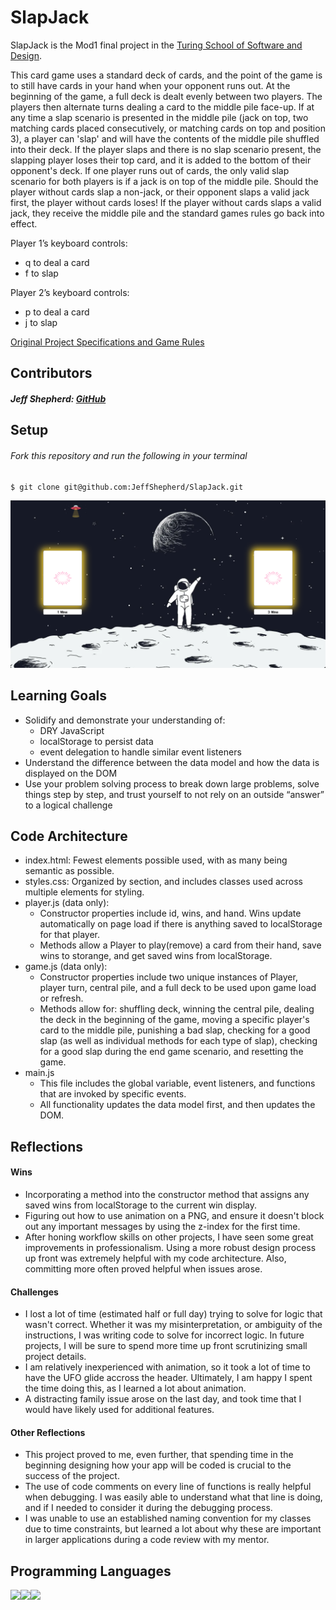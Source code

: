 # **SlapJack**

SlapJack is the Mod1 final project in the [Turing School of Software and Design](https://turing.io/).

This card game uses a standard deck of cards, and the point of the game is to still have cards in your hand when your opponent runs out. At the beginning of the game, a full deck is dealt evenly between two players. The players then alternate turns dealing a card to the middle pile face-up. If at any time a slap scenario is presented in the middle pile (jack on top, two matching cards placed consecutively, or matching cards on top and position 3), a player can 'slap' and will have the contents of the middle pile shuffled into their deck. If the player slaps and there is no slap scenario present, the slapping player loses their top card, and it is added to the bottom of their opponent's deck. If one player runs out of cards, the only valid slap scenario for both players is if a jack is on top of the middle pile. Should the player without cards slap a non-jack, or their opponent slaps a valid jack first, the player without cards loses! If the player without cards slaps a valid jack, they receive the middle pile and the standard games rules go back into effect.

Player 1’s keyboard controls:

 - q to deal a card
  - f to slap

Player 2’s keyboard controls:
- p to deal a card
- j to slap

[Original Project Specifications and Game Rules](https://frontend.turing.io/projects/module-1/slapjack.html)




## Contributors
##### Jeff Shepherd: [GitHub](https://github.com/JeffShepherd)

## Setup
###### *Fork this repository and run the following in your terminal*
```
$ git clone git@github.com:JeffShepherd/SlapJack.git
```


![screenshot](./assets/screenshot.png)


## Learning Goals
  - Solidify and demonstrate your understanding of:
    - DRY JavaScript
    - localStorage to persist data
    - event delegation to handle similar event listeners
  - Understand the difference between the data model and how the data is displayed on the DOM
  - Use your problem solving process to break down large problems, solve things step by step, and trust yourself to not rely on an outside “answer” to a logical    challenge


## Code Architecture
  - index.html: Fewest elements possible used, with as many being semantic as possible.
  - styles.css: Organized by section, and includes classes used across multiple elements for styling.
  - player.js (data only):
    - Constructor properties include id, wins, and hand. Wins update automatically on page load if there is anything saved to localStorage for that player.
    - Methods allow a Player to play(remove) a card from their hand, save wins to storange, and get saved wins from localStorage.
  - game.js (data only):
    - Constructor properties include two unique instances of Player, player turn, central pile, and a full deck to be used upon game load or refresh.
    - Methods allow for: shuffling deck, winning the central pile, dealing the deck in the beginning of the game, moving a specific player's card to the middle pile, punishing a bad slap, checking for a good slap (as well as individual methods for each type of slap), checking for a good slap during the end game scenario, and resetting the game.
  - main.js
    - This file includes the global variable, event listeners, and functions that are invoked by specific events.
    - All functionality updates the data model first, and then updates the DOM.


## Reflections
#### Wins
  - Incorporating a method into the constructor method that assigns any saved wins from localStorage to the current win display.
  - Figuring out how to use animation on a PNG, and ensure it doesn't block out any important messages by using the z-index for the first time.
  - After honing workflow skills on other projects, I have seen some great improvements in professionalism. Using a more robust design process up front was extremely helpful with my code architecture. Also, committing more often proved helpful when issues arose.

#### Challenges
  - I lost a lot of time (estimated half or full day) trying to solve for logic that wasn't correct. Whether it was my misinterpretation, or ambiguity of the instructions, I was writing code to solve for incorrect logic. In future projects, I will be sure to spend more time up front scrutinizing small project details.
  - I am relatively inexperienced with animation, so it took a lot of time to have the UFO glide accross the header. Ultimately, I am happy I spent the time doing this, as I learned a lot about animation.
  - A distracting family issue arose on the last day, and took time that I would have likely used for additional features.

#### Other Reflections
  - This project proved to me, even further, that spending time in the beginning designing how your app will be coded is crucial to the success of the project.
  - The use of code comments on every line of functions is really helpful when debugging. I was easily able to understand what that line is doing, and if I needed to consider it during the debugging process.
  - I was unable to use an established naming convention for my classes due to time constraints, but learned a lot about why these are important in larger applications during a code review with my mentor.



## Programming Languages
 <img src="https://img.shields.io/badge/javascript%20-%23323330.svg?&style=for-the-badge&logo=javascript&logoColor=%23F7DF1E"/><img src="https://img.shields.io/badge/css3%20-%231572B6.svg?&style=for-the-badge&logo=css3&logoColor=white"/><img src="https://img.shields.io/badge/html5%20-%23E34F26.svg?&style=for-the-badge&logo=html5&logoColor=white"/>

